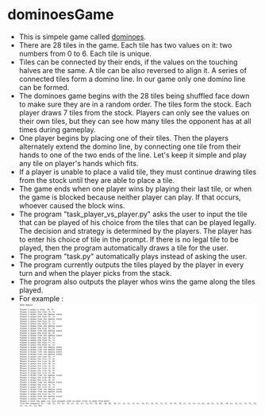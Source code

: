 # dominoesGame

- This is simpele game called [dominoes](https://en.wikipedia.org/wiki/Dominoes).
- There are 28 tiles in the game. Each tile has two values on it: two numbers from 0 to 6. Each
tile is unique.
- Tiles can be connected by their ends, if the values on the touching halves are the same. A tile
can be also reversed to align it. A series of connected tiles form a domino line. In our game
only one domino line can be formed.
- The dominoes game begins with the 28 tiles being shuffled face down to make sure they are in a
random order. The tiles form the stock. Each player draws 7 tiles from the stock. Players can only see the values on their own tiles, but
they can see how many tiles the opponent has at all times during gameplay.
- One player begins by placing one of their tiles.
Then the players alternately extend the domino line, by connecting one tile from their hands to
one of the two ends of the line. Let's keep it simple and play any tile on player's hands which fits.
- If a player is unable to place a valid tile, they must continue drawing tiles from the stock until they
are able to place a tile.
- The game ends when one player wins by playing their last tile, or when the game is blocked
because neither player can play. If that occurs, whoever caused the block wins.
- The program "task_player_vs_player.py" asks the user to input the tile that can be played of his choice from the tiles that can be played legally. The decision and strategy is determined by the players. The player has to enter his choice of tile in the prompt.
If there is no legal tile to be played, then the program automatically draws a tile for the user.
- The program "task.py" automatically plays instead of asking the user.
- The program currently outputs the tiles played by the player in every turn and when the player picks from the stack.
- The program also outputs the player whos wins the game along the tiles played.
- For example :
![](Screenshot.png)
